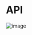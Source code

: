 # API




![image](https://user-images.githubusercontent.com/110098940/235143866-110ea01b-0aaa-4f88-b9d3-504af03fae66.png)
